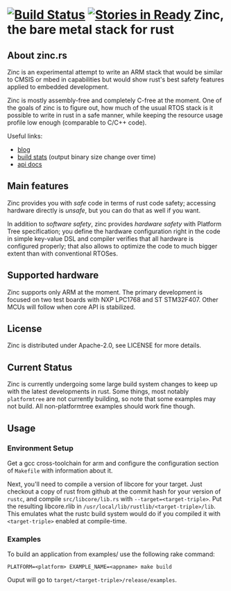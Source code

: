 [![Build Status](https://travis-ci.org/hackndev/zinc.svg)](https://travis-ci.org/hackndev/zinc) [![Stories in Ready](https://badge.waffle.io/hackndev/zinc.png?label=ready&title=Ready)](https://waffle.io/hackndev/zinc)
Zinc, the bare metal stack for rust
===================================

## About zinc.rs

Zinc is an experimental attempt to write an ARM stack that would be similar to CMSIS or mbed in capabilities but would show rust's best safety features applied to embedded development.

Zinc is mostly assembly-free and completely C-free at the moment. One of the goals of zinc is to figure out, how much of the usual RTOS stack is it possible to write in rust in a safe manner, while keeping the resource usage profile low enough (comparable to C/C++ code).

Useful links:

 * [blog](http://zinc.rs/blog)
 * [build stats](http://zinc.rs/stats) (output binary size change over time)
 * [api docs](http://zinc.rs/apidocs/zinc)

## Main features

Zinc provides you with *safe* code in terms of rust code safety; accessing hardware directly is *unsafe*, but you can do that as well if you want.

In addition to *software safety*, zinc provides *hardware safety* with Platform Tree specification; you define the hardware configuration right in the code in simple key-value DSL and compiler verifies that all hardware is configured properly; that also allows to optimize the code to much bigger extent than with conventional RTOSes.

## Supported hardware

Zinc supports only ARM at the moment. The primary development is focused on two test boards with NXP LPC1768 and ST STM32F407. Other MCUs will follow when core API is stabilized.

## License

Zinc is distributed under Apache-2.0, see LICENSE for more details.

## Current Status

Zinc is currently undergoing some large build system changes to keep up with the latest developments in rust. Some things, most notably `platformtree` are not currently building, so note that some examples may not build. All non-platformtree examples should work fine though.

## Usage

### Environment Setup

Get a gcc cross-toolchain for arm and configure the configuration section of `Makefile` with information about it.

Next, you'll need to compile a version of libcore for your target. Just checkout a copy of rust from github at the commit hash for your version of `rustc`, and compile `src/libcore/lib.rs` with `--target=<target-triple>`. Put the resulting libcore.rlib in `/usr/local/lib/rustlib/<target-triple>/lib`. This emulates what the rustc build system would do if you compiled it with `<target-triple>` enabled at compile-time.

### Examples

To build an application from examples/ use the following rake command:

```
PLATFORM=<platform> EXAMPLE_NAME=<appname> make build
```

Ouput will go to `target/<target-triple>/release/examples`.
